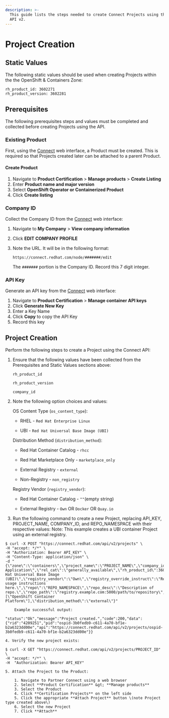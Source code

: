 ```yaml
---
description: >-
  This guide lists the steps needed to create Connect Projects using the Connect
  API v2.
---
```


# Project Creation

## **Static Values**

The following static values should be used when creating Projects within the the OpenShift & Containers Zone:

```text
rh_product_id: 3602271
rh_product_version: 3602281
```

## Prerequisites

The following prerequisites steps and values must be completed and collected before creating Projects using the API.

### Existing Product

First, using the [Connect](https://connect.redhat.com) web interface, a Product must be created. This is required so that Projects created later can be attached to a parent Product.

#### Create Product

1. Navigate to **Product Certification** &gt; **Manage products** &gt; **Create Listing**
2. Enter **Product name and major version**
3. Select **OpenShift Operator or Containerized Product**
4. Click **Create listing**

### Company ID

Collect the Company ID from the [Connect](https://connect.redhat.com) web interface:

1. Navigate to **My Company** &gt; **View company information**
2. Click **EDIT COMPANY PROFILE**
3. Note the URL. It will be in the following format:

  
   `https://connect.redhat.com/node/#######/edit`



   The `#######` portion is the Company ID. Record this 7 digit integer.

### API Key

Generate an API key from the [Connect](https://connect.redhat.com) web interface:

1. Navigate to **Product Certification** &gt; **Manage container API keys**
2. Click **Generate New Key**
3. Enter a Key Name
4. Click **Copy** to copy the API Key
5. Record this key

## Project Creation

Perform the following steps to create a Project using the Connect API:

1. Ensure that the following values have been collected from the Prerequisites and Static Values sections above:  
  
   `rh_product_id`

   `rh_product_version`

   `company_id`  

2. Note the following option choices and values:  
  
   OS Content Type \(`os_content_type`\):  
    - RHEL - `Red Hat Enterprise Linux`

    - UBI - `Red Hat Universal Base Image (UBI)`



   Distribution Method \(`distribution_method`\):

    - Red Hat Container Catalog - `rhcc`

    - Red Hat Marketplace Only - `marketplace_only`

    - External Registry - `external`

    - Non-Registry - `non_registry`



   Registry Vendor \(`registry_vendor`\):

    - Red Hat Container Catalog - `""`\(empty string\)

    - External Registry - `Own` OR `Docker` OR `Quay.io`

3. Run the following command to create a new Project, replacing API\_KEY, PROJECT\_NAME, COMPANY\_ID, and REPO\_NAMESPACE with their respective values:  Note: This example creates a UBI container Project using an external registry.

```text
$ curl -X POST "https://connect.redhat.com/api/v2/projects" \
-H "accept: */*" \
-H "Authorization: Bearer API_KEY" \
-H "Content-Type: application/json" \
-d "{\"zone\":\"containers\",\"project_name\":\"PROJECT_NAME\",\"company_id\":COMPANY_ID,\"project_type\":\"Container Application\",\"rel_cat\":\"generally_available\",\"rh_product_id\":3602271,\"rh_product_version\":3602281,\"os_content_type\":\"Red Hat Universal Base Image (UBI)\",\"registry_vendor\":\"Own\",\"registry_override_instruct\":\"Registry usage instructions here.\",\"repo\":\"REPO_NAMESPACE\",\"repo_desc\":\"Description of repo.\",\"repo_path\":\"registry.example.com:5000/path/to/repository\",\"support_platforms\":[\"OpenShift Container Platform\"],\"distribution_method\":\"external\"}"
```

        Example successful output:

```text
"status":"Ok","message":"Project created.","code":200,"data":{"rid":"4209251","pid":"ospid-3b0fedb9-c611-4a70-bf1e-b2a6323dd00e","api":"https://connect.redhat.com/api/v2/projects/ospid-3b0fedb9-c611-4a70-bf1e-b2a6323dd00e"}}
```

    4. Verify the new project exists:

```text
$ curl -X GET "https://connect.redhat.com/api/v2/projects/PROJECT_ID" \
-H "accept: */*" \
-H  "Authorization: Bearer API_KEY"
```

    5. Attach the Project to the Product:

        1. Navigate to Partner Connect using a web browser  
        2. Select **Product Certification** &gt; **Manage products**  
        3. Select the Product  
        4. Click **Certification Projects** on the left side  
        5. Click the appropriate **Attach Project** button \(note Project type created above\)  
        6. Select the new Project  
        7. Click **Attach**



